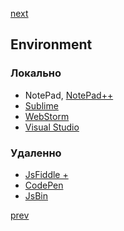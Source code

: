 <a href="06.md">next</a>

<h2>Environment</h2>

<h3>
    Локально
</h3>
<ul>
    <li>
        NotePad, <a href="https://notepad-plus-plus.org/">NotePad++</a>
    </li>
    <li>
        <a href="https://www.sublimetext.com/">Sublime</a>
    </li>
    <li>
        <a href="https://www.jetbrains.com/webstorm/">WebStorm</a>
    </li>
    <li>
        <a href="https://www.visualstudio.com/">Visual Studio</a>
    </li>
</ul>

<h3>Удаленно</h3>
<ul>
    <li>
        <a href="https://jsfiddle.net/">JsFiddle +</a>
    </li>
    <li>
        <a href="http://codepen.io/">CodePen </a>
    </li>
    <li>
        <a href="http://jsbin.com/">JsBin </a>
    </li>
</ul>

<a href="04.md">prev</a>